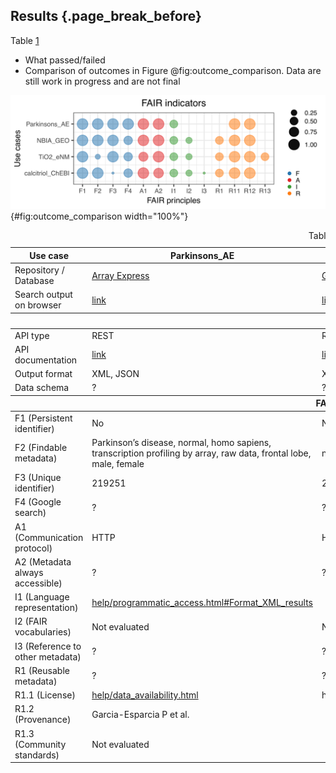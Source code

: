 ## Results {.page_break_before}
Table <a href="#literature">1</a>

- What passed/failed
- Comparison of outcomes in Figure @fig:outcome_comparison. Data are still work in progress and are not final

![Outcome comparison [(Jupyter notebook]() and [binder)]()](images/outcome_comparison.png){#fig:outcome_comparison width="100%"}


<a name="use_cases"></a>
<table style="width:100%;">
<caption> <span>Table 3:</span> Use cases. </caption>

<colgroup>
<col style="width: 13%" />
<col style="width: 19%" />
<col style="width: 19%" />
<col style="width: 19%" />
<col style="width: 19%" />
</colgroup>

<thead>
<tr class="header">
<th>
Use case
</th>
<th>
Parkinsons_AE
</th>
<th>
NBIA_GEO
</th>
<th>
TiO2_ENM
</th>
<th>
Caffeine_ChEBI
</th>
</tr>
</thead>

<tbody>

<tr class="odd">
<td>
Repository / Database
</td>
<td>
<a href="https://www.ebi.ac.uk/arrayexpress/">Array Express</a>
</td>
<td>
<a href="https://www.ncbi.nlm.nih.gov/geo/">Gene Expression Omnibus</a>
</td>
<td>
<a href="https://data.enanomapper.net/">eNanoMapper</a>
</td>
<td>
<a href="https://www.ebi.ac.uk/chebi/">ChEBI</a>
</td>
</tr>

<tr class="even">
<td>
Search output on browser
</td>
<td>
<a href="https://www.ebi.ac.uk/arrayexpress/experiments/E-MTAB-1194/">link</a>
</td>
<td>
<a href="https://www.ncbi.nlm.nih.gov/geo/query/acc.cgi?acc=GSE70433">link</a>
</td>
<td>
<a href="https://data.enanomapper.net/substance/XLSX-7011cea0-1011-3f8b-9e8a-b3289fed836a/study">link</a>
</td>
<td>
<a href="https://www.ebi.ac.uk/chebi/searchId.do?chebiId=CHEBI:27732">link</a>
</td>
</tr>

<thead>
<tr class="header">
<th colspan="5">API</th>
</tr>
</thead>


<tr class="even">
<td>
API type
</td>
<td>
REST
</td>
<td>
REST
</td>
<td>
REST
</td>
<td>
SOAP
</td>
</tr>

<tr class="odd">
<td>
API documentation
</td>
<td>
<a href="https://www.ebi.ac.uk/arrayexpress/help/programmatic_access.html">link</a>
</td>
<td>
<a href="https://www.ncbi.nlm.nih.gov/geo/info/geo_paccess.html">link</a>
</td>
<td>
<a href="http://enanomapper.github.io/API/">link</a>
</td>
<td>
<a href="https://www.ebi.ac.uk/chebi/webServices.do">link</a>
</td>
</tr>

<tr class="even">
<td>
Output format
</td>
<td>
XML, JSON
</td>
<td>
XML
</td>
<td>
RDF
</td>
<td>
XML
</td>
</tr>

<tr class="even">
<td>
Data schema
</td>
<td>
?
</td>
<td>
?
</td>
<td>
?
</td>
<td>
?
</td>
</tr>

<thead>
<tr class="header">
<th colspan="5">FAIR guidelines</th>
</tr>
</thead>

<tr class="even">
<td>
F1 (Persistent identifier)
</td>
<td>
No
</td>
<td>
No
</td>
<td>
</td>
<td>
</td>
</tr>

<tr class="odd">
<td>
F2 (Findable metadata)
</td>
<td>
Parkinson’s disease, normal, homo sapiens, transcription profiling by array, raw data, frontal lobe, male, female
</td>
<td>
nbia, homo sapiens, expression profiling by array
</td>
<td>
Publication and protocol
</td>
<td>
</td>
</tr>

<tr class="even">
<td>
F3 (Unique identifier)
</td>
<td>
219251
</td>
<td>
200070433
</td>
<td>
</td>
<td>
</td>
</tr>

<tr class="odd">
<td>
F4 (Google search)
</td>
<td>
?
</td>
<td>
?
</td>
<td>
</td>
<td>
</td>
</tr>

<tr class="even">
<td>
A1 (Communication protocol)
</td>
<td>
HTTP
</td>
<td>
HTTP
</td>
<td>
</td>
<td>
</td>
</tr>

<tr class="odd">
<td>
A2 (Metadata always accessible)
</td>
<td>
?
</td>
<td>
?
</td>
<td>
</td>
<td>
</td>
</tr>

<tr class="even">
<td>
I1 (Language representation)
</td>
<td>
<a href="https://www.ebi.ac.uk/arrayexpress/help/programmatic_access.html#Format_XML_results">help/programmatic_access.html#Format_XML_results</a>
</td>
<td>
</td>
<td>
</td>
<td>
</td>
</tr>

<tr class="odd">
<td>
I2 (FAIR vocabularies)
</td>
<td>
Not evaluated
</td>
<td>
Not evaluated
</td>
<td>
</td>
<td>
</td>
</tr>

<tr class="even">
<td>
I3 (Reference to other metadata)
</td>
<td>
?
</td>
<td>
?
</td>
<td>
</td>
<td>
</td>
</tr>

<tr class="odd">
<td>
R1 (Reusable metadata)
</td>
<td>
?
</td>
<td>
?
</td>
<td>
</td>
<td>
</td>
</tr>

<tr class="even">
<td>
R1.1 (License)
</td>
<td>
<a href="https://www.ebi.ac.uk/arrayexpress/help/data_availability.html">help/data_availability.html</a>
</td>
<td>
http://www.ncbi.nlm.nih.gov/geo/info/disclaimer.html
</td>
<td>
</td>
<td>
</td>
</tr>

<tr class="odd">
<td>
R1.2 (Provenance)
</td>
<td>
Garcia-Esparcia P et al. <!--<span class="citation" data-cites="xcIiLUus">[<a href="#ref-xcIiLUus" role="doc-biblioref">8</a>]</span> -->
</td>
<td>
</td>
<td>
</td>
<td>
</td>
</tr>

<tr class="even">
<td>
R1.3 (Community standards)
</td>
<td>
Not evaluated
</td>
<td>
</td>
<td>
</td>
<td>
</td>
</tr>
</tbody>
</table>

<!--
<h2 id="results" class="page_break_before">Results</h2>
<ul>
<li>What passed/failed</li>
<!--<li>Comparison of outcomes in Figure <a href="#fig:outcome_comparison">1</a>. Data are still work in progress and are not final</li> -->
<!--</ul>
<a name="tbl:use_cases"></a>
<table>
<caption><span>Table 1:</span> Use cases. </caption>
<colgroup>
<col style="width: 12%" />
<col style="width: 44%" />
<col style="width: 33%" />
<col style="width: 5%" />
<col style="width: 3%" />
</colgroup>
<thead>
<tr class="header">
<th>Use case</th>
<th>Parkinson’s disease</th>
<th>NBIA</th>
<th>Titanium Dioxide</th>
<th>Caffeine</th>
</tr>
</thead>
<tbody>
<tr class="odd">
<td>Repository</td>
<td>Array Express (<a href="https://www.ebi.ac.uk/arrayexpress/">https://www.ebi.ac.uk/arrayexpress/</a>)</td>
<td>(Gene Expression Omnibus(https://www.ncbi.nlm.nih.gov/geo/)[https://www.ncbi.nlm.nih.gov/geo/])</td>
<td>eNanoMapper</td>
<td>ChEBI</td>
</tr>
<tr class="even">
<td>Search output on browser</td>
<td><a href="https://www.ebi.ac.uk/arrayexpress/experiments/E-MTAB-1194/">experiments/E-MTAB-1194/</a></td>
<td><a href="https://www.ncbi.nlm.nih.gov/geo/query/acc.cgi?acc=GSE70433">/query/acc.cgi?acc=GSE70433</a></td>
<td></td>
<td></td>
</tr>
<tr class="odd">
<td>API type</td>
<td>REST</td>
<td>REST</td>
<td></td>
<td></td>
</tr>
<tr class="even">
<td>API documentation</td>
<td><a href="https://www.ebi.ac.uk/arrayexpress/help/programmatic_access.html">help/programmatic_access.html</a></td>
<td><a href="https://www.ncbi.nlm.nih.gov/geo/info/geo_paccess.html">/info/geo_paccess.html</a></td>
<td>http://enanomapper.github.io/API/</td>
<td>https://www.ebi.ac.uk/chebi/webServices.do</td>
</tr>
<tr class="odd">
<td>Output format</td>
<td>XML</td>
<td>XML</td>
<td>RDF</td>
<td>XML (?)</td>
</tr>
<tr class="even">
<td>F1 (Persistent identifier)</td>
<td>No</td>
<td>No</td>
<td></td>
<td></td>
</tr>
<tr class="odd">
<td>F2 (Findable metadata)</td>
<td>Parkinson’s disease, normal, homo sapiens, transcription profiling by array, raw data, frontal lobe, male, female</td>
<td>nbia, homo sapiens, expression profiling by array</td>
<td>Publication and protocol</td>
<td></td>
</tr>
<tr class="even">
<td>F3 (Unique identifier)</td>
<td>219251</td>
<td>200070433</td>
<td></td>
<td></td>
</tr>
<tr class="odd">
<td>F4 (In Google Dataset search)</td>
<td>?</td>
<td>?</td>
<td></td>
<td></td>
</tr>
<tr class="even">
<td>A1 (Communication protocol)</td>
<td>HTTP</td>
<td>HTTP</td>
<td></td>
<td></td>
</tr>
<tr class="odd">
<td>A2 (Metadata always accessible)</td>
<td>?</td>
<td>?</td>
<td></td>
<td></td>
</tr>
<tr class="even">
<td>I1 (Language representation)</td>
<td><a href="https://www.ebi.ac.uk/arrayexpress/help/programmatic_access.html#Format_XML_results">help/programmatic_access.html#Format_XML_results</a></td>
<td></td>
<td></td>
<td></td>
</tr>
<tr class="odd">
<td>I2 (FAIR vocabularies)</td>
<td>Not evaluated</td>
<td>Not evaluated</td>
<td></td>
<td></td>
</tr>
<tr class="even">
<td>I3 (Reference to other metadata)</td>
<td>?</td>
<td>?</td>
<td></td>
<td></td>
</tr>
<tr class="odd">
<td>R1 (Reusable metadata)</td>
<td>?</td>
<td>?</td>
<td></td>
<td></td>
</tr>
<tr class="even">
<td>R1.1 (License)</td>
<td><a href="https://www.ebi.ac.uk/arrayexpress/help/data_availability.html">help/data_availability.html</a></td>
<td>http://www.ncbi.nlm.nih.gov/geo/info/disclaimer.html</td>
<td></td>
<td></td>
</tr>
<tr class="odd">
<td>R1.2 (Provenance)</td>
<td>Garcia-Esparcia P et al. <!---<span class="citation" data-cites="xcIiLUus">[<a href="#ref-xcIiLUus" role="doc-biblioref">5</a>]</span> --> </td>
<!--<td></td>
<td></td>
<td></td>
</tr>
<tr class="even">
<td>R1.3 (Community standards)</td>
<td>Not evaluated</td>
<td></td>
<td></td>
<td></td>
</tr>
-->
